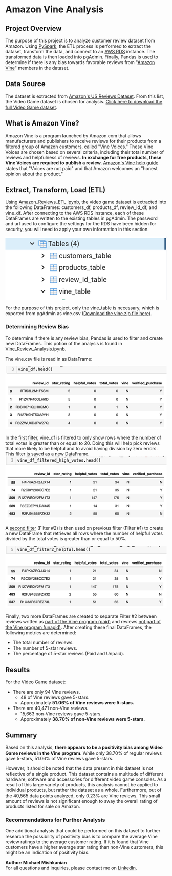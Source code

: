 # Amazon Vine Analysis

## Project Overview
The purpose of this project is to analyze customer review dataset from Amazon. Using [PySpark](https://spark.apache.org/docs/latest/api/python/), the ETL process is performed to extract the dataset, transform the data, and connect to an [AWS RDS](https://aws.amazon.com/rds/) instance. The transformed data is then loaded into pgAdmin. Finally, Pandas is used to determine if there is any bias towards favorable reviews from "[Amazon Vine](https://www.amazon.com/gp/vine/help)" members in the dataset.

## Data Source
The dataset is extracted from [Amazon's US Reviews Dataset](https://s3.amazonaws.com/amazon-reviews-pds/tsv/index.txt). From this list, the Video Game dataset is chosen for analysis. [Click here to download the full Video Game dataset](https://s3.amazonaws.com/amazon-reviews-pds/tsv/amazon_reviews_us_Video_Games_v1_00.tsv).

## What is Amazon Vine?
Amazon Vine is a program launched by Amazon.com that allows manufacturers and publishers to receive reviews for their products from a filtered group of Amazon customers, called "Vine Voices." These Vine Voices are chosen based on several criteria, including their total number of reviews and helpfulness of reviews. **In exchange for free products, these Vine Voices are required to publish a review.** [Amazon's Vine help guide](https://www.amazon.com/gp/vine/help) states that "Voices are not paid" and that Amazon welcomes an "honest opinion about the product."

## Extract, Transform, Load (ETL)  
Using [Amazon_Reviews_ETL.ipynb](https://github.com/Mishkanian/Amazon_Vine_Analysis/blob/main/Amazon_Reviews_ETL.ipynb), the video game dataset is extracted into the following DataFrames: customers_df, products_df, review_id_df, and vine_df. After connecting to the AWS RDS instance, each of these DataFrames are written to the existing tables in pgAdmin. The password and url used to configure the settings for the RDS have been hidden for security, you will need to apply your own information in this section.

![postgres_table](https://github.com/Mishkanian/Amazon_Vine_Analysis/blob/main/README_images/postgres_tables.png)

For the purpose of this project, only the vine_table is necessary, which is exported from pgAdmin as vine.csv ([Download the vine.zip file here](https://github.com/Mishkanian/Amazon_Vine_Analysis/blob/main/vine.csv.zip)).

### Determining Review Bias

To determine if there is any review bias, Pandas is used to filter and create new DataFrames. This potion of the analysis is found in [Vine_Review_Analysis.ipynb](https://github.com/Mishkanian/Amazon_Vine_Analysis/blob/main/Vine_Review_Analysis.ipynb).

The vine.csv file is read in as DataFrame:

![vine_df](https://github.com/Mishkanian/Amazon_Vine_Analysis/blob/main/README_images/vine_df.png)

In the [first filter](https://github.com/Mishkanian/Amazon_Vine_Analysis/blob/main/README_images/high_votes_filter1.png), vine_df is filtered to only show rows where the number of total votes is greater than or equal to 20. Doing this will help pick reviews that more likely to be helpful and to avoid having division by zero errors. This filter is saved as a new DataFrame.
![first_filter](https://github.com/Mishkanian/Amazon_Vine_Analysis/blob/main/README_images/high_votes_filter1.png)

A [second filter](https://github.com/Mishkanian/Amazon_Vine_Analysis/blob/main/README_images/helpful_votes_filter2.png) (Filter #2) is then used on previous filter (Filter #1) to create a new DataFrame that retrieves all rows where the number of helpful votes divided by the total votes is greater than or equal to 50%.

![second filter](https://github.com/Mishkanian/Amazon_Vine_Analysis/blob/main/README_images/helpful_votes_filter2.png)

Finally, two more DataFrames are created to separate Filter #2 between reviews written as [part of the Vine program (paid)](https://github.com/Mishkanian/Amazon_Vine_Analysis/blob/main/README_images/yes_vine_df.png) and reviews [not part of the Vine program (unapid)](https://github.com/Mishkanian/Amazon_Vine_Analysis/blob/main/README_images/no_vine_df.png). After creating these final DataFrames, the following metrics are determined:
- The total number of reviews.
- The number of 5-star reviews.
- The percentage of 5-star reviews (Paid and Unpaid).

## Results
For the Video Game dataset:
- There are only 94 Vine reviews.
  - 48 of Vine reviews gave 5-stars.
  - Approximately **51.06% of Vine reviews were 5-stars.**
- There are 40,471 non-Vine reviews.
  - 15,663 non-Vine reviews gave 5-stars.
  - Approximately **38.70% of non-Vine reviews were 5-stars.**

## Summary
Based on this analysis, **there appears to be a positivity bias among Video Game reviews in the Vine program**. While only 38.70% of regular reviews gave 5-stars, 51.06% of Vine reviews gave 5-stars. 

However, it should be noted that the data present in this dataset is not reflective of a single product. This dataset contains a multitude of different hardware, software and accessories for different video game consoles. As a result of this large variety of products, this analysis cannot be applied to individual products, but rather the dataset as a whole. Furthermore, out of the 40,565 data points analyzed, only 0.23% are Vine reviews. This small amount of reviews is not significant enough to sway the overall rating of products listed for sale on Amazon.

### Recommendations for Further Analysis
One additional analysis that could be performed on this dataset to further research the possibility of positivity bias is to compare the average Vine review ratings to the average customer rating. If it is found that Vine customers have a higher average star rating than non-Vine customers, this might be an indication of positivity bias. 

**Author: Michael Mishkanian**  
For all questions and inquiries, please contact me on [LinkedIn](https://www.linkedin.com/in/michaelmishkanian/).
